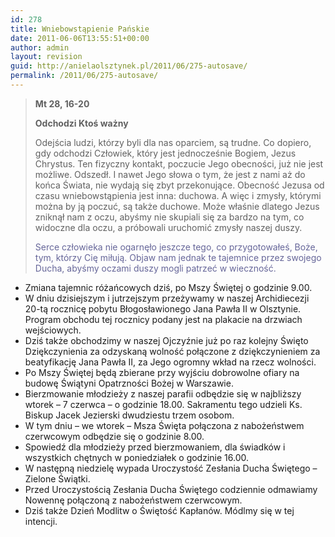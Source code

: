 ```yaml
---
id: 278
title: Wniebowstąpienie Pańskie
date: 2011-06-06T13:55:51+00:00
author: admin
layout: revision
guid: http://anielaolsztynek.pl/2011/06/275-autosave/
permalink: /2011/06/275-autosave/
---
```

> **Mt 28, 16-20**
> 
> **Odchodzi Ktoś ważny**
> 
> Odejścia ludzi, którzy byli dla nas oparciem, są trudne. Co dopiero, gdy odchodzi Człowiek, który jest jednocześnie Bogiem, Jezus Chrystus. Ten fizyczny kontakt, poczucie Jego obecności, już nie jest możliwe. Odszedł. I nawet Jego słowa o tym, że jest z nami aż do końca Świata, nie wydają się zbyt przekonujące. Obecność Jezusa od czasu wniebowstąpienia jest inna: duchowa. A więc i zmysły, którymi można by ją poczuć, są także duchowe. Może właśnie dlatego Jezus zniknął nam z oczu, abyśmy nie skupiali się za bardzo na tym, co widoczne dla oczu, a próbowali uruchomić zmysły naszej duszy.
> 
> <span style="color: #666699;">Serce człowieka nie ogarnęło jeszcze tego, co przygotowałeś, Boże, tym, którzy Cię miłują. Objaw nam jednak te tajemnice przez swojego Ducha, abyśmy oczami duszy mogli patrzeć w wieczność. </span>

  * Zmiana tajemnic różańcowych dziś, po Mszy Świętej o godzinie 9.00.
  * W dniu dzisiejszym i jutrzejszym przeżywamy w naszej Archidiecezji 20-tą rocznicę pobytu Błogosławionego Jana Pawła II w Olsztynie. Program obchodu tej rocznicy podany jest na plakacie na drzwiach wejściowych.
  * Dziś także obchodzimy w naszej Ojczyźnie już po raz kolejny Święto Dziękczynienia za odzyskaną wolność połączone z dziękczynieniem za beatyfikację Jana Pawła II, za Jego ogromny wkład na rzecz wolności.
  * Po Mszy Świętej będą zbierane przy wyjściu dobrowolne ofiary na budowę Świątyni Opatrzności Bożej w Warszawie.
  * Bierzmowanie młodzieży z naszej parafii odbędzie się w najbliższy wtorek &#8211; 7 czerwca &#8211; o godzinie 18.00. Sakramentu tego udzieli Ks. Biskup Jacek Jezierski dwudziestu trzem osobom.
  * W tym dniu &#8211; we wtorek &#8211; Msza Święta połączona z nabożeństwem czerwcowym odbędzie się o godzinie 8.00.
  * Spowiedź dla młodzieży przed bierzmowaniem, dla świadków i wszystkich chętnych w poniedziałek o godzinie 16.00.
  * W następną niedzielę wypada Uroczystość Zesłania Ducha Świętego &#8211; Zielone Świątki.
  * Przed Uroczystością Zesłania Ducha Świętego codziennie odmawiamy Nowennę połączoną z nabożeństwem czerwcowym.
  * Dziś także Dzień Modlitw o Świętość Kapłanów. Módlmy się w tej intencji.